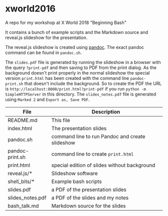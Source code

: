 # xworld2016

A repo for my workshop at X World 2018 "Beginning Bash"

It contains a bunch of example scripts and the Markdown source and reveal.js slideshow for the presentation.

The reveal.js slideshow is created using [pandoc](http://pandoc.org). The exact pandoc command can be found in `pandoc.sh`.

The `slides.pdf` file is generated by running the slideshow in  a browser with the query `?print-pdf` and then saving to PDF from the print dialog. As the background doesn't print properly in the normal slideshow the special version `print.html` has been created with the command line `pandoc-print.sh` that doesn't include the background. So to create the PDF the URL is `http://localhost:8000/print.html?print-pdf` if you run `python -m SimpleHTTPServer` in this directory. The `slides_notes.pdf` file is generated using `Marked 2` and `Export as, Save PDF`.

| File                 | Description                                |
| -------------------- | ------------------------------------------ |
| README.md            | This file |
| index.html           | The presentation slides |
| pandoc.sh            | command line to run Pandoc and create slideshow |
| pandoc-print.sh      | command line to create `print.html` |
| print.html           | special edition of slides without background |
| reveal.js/*          | Slideshow software |
| shell_bits/*         | Example bash scripts |
| slides.pdf           | a PDF of the presentation slides |
| slides_notes.pdf     | a PDF of the slides and my notes |
| bash_talk.md         | Markdown source for the slides |

